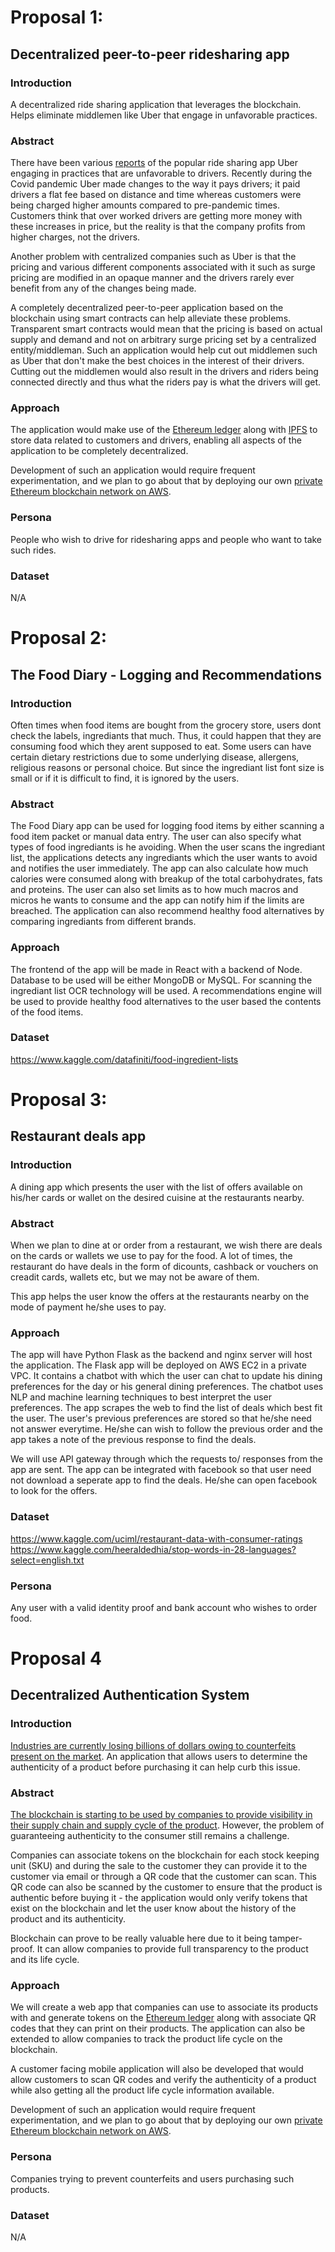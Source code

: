 # Proposal 1:

## Decentralized peer-to-peer ridesharing app

### Introduction

A decentralized ride sharing application that leverages the blockchain. Helps eliminate middlemen like Uber that engage in unfavorable practices.

### Abstract

There have been various [reports](https://www.washingtonpost.com/technology/2021/06/09/uber-lyft-drivers-price-hike/) of the popular ride sharing app Uber engaging in practices that are unfavorable to drivers. Recently during the Covid pandemic Uber made changes to the way it pays drivers; it paid drivers a flat fee based on distance and time whereas customers were being charged higher amounts compared to pre-pandemic times. Customers think that over worked drivers are getting more money with these increases in price, but the reality is that the company profits from higher charges, not the drivers. 

Another problem with centralized companies such as Uber is that the pricing and various different components associated with it such as surge pricing are modified in an opaque manner and the drivers rarely ever benefit from any of the changes being made.

A completely decentralized peer-to-peer application based on the blockchain using smart contracts can help alleviate these problems. Transparent smart contracts would mean that the pricing is based on actual supply and demand and not on arbitrary surge pricing set by a centralized entity/middleman. Such an application would help cut out middlemen such as Uber that don't make the best choices in the interest of their drivers. Cutting out the middlemen would also result in the drivers and riders being connected directly and thus what the riders pay is what the drivers will get.

### Approach 

The application would make use of the [Ethereum ledger](https://ethereum.org/en/) along with [IPFS](https://ipfs.io) to store data related to customers and drivers, enabling all aspects of the application to be completely decentralized.

Development of such an application would require frequent experimentation, and we plan to go about that by deploying our own [private Ethereum blockchain network on AWS](https://aws.amazon.com/blogs/database/deploy-smart-contracts-to-your-private-ethereum-blockchain-network-on-aws/).

### Persona

People who wish to drive for ridesharing apps and people who want to take such rides.

### Dataset

N/A


# Proposal 2:

## The Food Diary - Logging and Recommendations

### Introduction
Often times when food items are bought from the grocery store, users dont check the labels, ingrediants that much. Thus, it could happen that they are consuming food which they arent supposed to eat. Some users can have certain dietary restrictions due to some underlying disease, allergens, religious reasons or personal choice. But since the ingrediant list font size is small or if it is difficult to find, it is ignored by the users. 

### Abstract
The Food Diary app can be used for logging food items by either scanning a food item packet or manual data entry. The user can also specify what types of food ingrediants is he avoiding. When the user scans the ingrediant list, the applications detects any ingrediants which the user wants to avoid and notifies the user immediately. The app can also calculate how much calories were consumed along with breakup of the total carbohydrates, fats and proteins. The user can also set limits as to how much macros and micros he wants to consume and the app can notify him if the limits are breached. The application can also recommend healthy food alternatives by comparing ingrediants from different brands. 

### Approach 
The frontend of the app will be made in React with a backend of Node. Database to be used will be either MongoDB or MySQL. For scanning the ingrediant list OCR technology will be used.
A recommendations engine will be used to provide healthy food alternatives to the user based the contents of the food items.

### Dataset
https://www.kaggle.com/datafiniti/food-ingredient-lists 


# Proposal 3:

## Restaurant deals app

### Introduction
A dining app which presents the user with the list of offers available on his/her cards or wallet on the desired cuisine at the restaurants nearby.


### Abstract
When we plan to dine at or order from a restaurant, we wish there are deals on the cards or wallets we use to pay for the food. A lot of times, the restaurant do have deals in the form of dicounts, cashback or vouchers on creadit cards, wallets etc, but we may not be aware of them.

This app helps the user know the offers at the restaurants nearby on the mode of payment he/she uses to pay.

### Approach
The app will have Python Flask as the backend and nginx server will host the application. The Flask app will be deployed on AWS EC2 in a private VPC. It contains a chatbot with which the user can chat to update his dining preferences for the day or his general dining preferences. The chatbot uses NLP and machine learning techniques to best interpret the user preferences. The app scrapes the web to find the list of deals which best fit the user. The user's previous preferences are stored so that he/she need not answer everytime. He/she can wish to follow the previous order and the app takes a note of the previous response to find the deals.

We will use API gateway through which the requests to/ responses from the app are sent. The app can be integrated with facebook so that user need not download a seperate app to find the deals. He/she can open facebook to look for the offers.

### Dataset
https://www.kaggle.com/uciml/restaurant-data-with-consumer-ratings
https://www.kaggle.com/heeraldedhia/stop-words-in-28-languages?select=english.txt

### Persona
Any user with a valid identity proof and bank account who wishes to order food.

# Proposal 4

## Decentralized Authentication System

### Introduction

[Industries are currently losing billions of dollars owing to counterfeits present on the market](https://www.oecd.org/sti/ind/2090589.pdf). An application that allows users to determine the authenticity of a product before purchasing it can help curb this issue.

### Abstract

[The blockchain is starting to be used by companies to provide visibility in their supply chain and supply cycle of the product](https://consensys.net/blockchain-use-cases/supply-chain-management/). However, the problem of guaranteeing authenticity to the consumer still remains a challenge.

Companies can associate tokens on the blockchain for each stock keeping unit (SKU) and during the sale to the customer they can provide it to the customer via email or through a QR code that the customer can scan. This QR code can also be scanned by the customer to ensure that the product is authentic before buying it - the application would only verify tokens that exist on the blockchain and let the user know about the history of the product and its authenticity.

Blockchain can prove to be really valuable here due to it being tamper-proof. It can allow companies to provide full transparency to the product and its life cycle.

### Approach

We will create a web app that companies can use to associate its products with and generate tokens on the [Ethereum ledger](https://ethereum.org/en/) along with associate QR codes that they can print on their products. The application can also be extended to allow companies to track the product life cycle on the blockchain.

A customer facing mobile application will also be developed that would allow customers to scan QR codes and verify the authenticity of a product while also getting all the product life cycle information available.

Development of such an application would require frequent experimentation, and we plan to go about that by deploying our own [private Ethereum blockchain network on AWS](https://aws.amazon.com/blogs/database/deploy-smart-contracts-to-your-private-ethereum-blockchain-network-on-aws/).

### Persona

Companies trying to prevent counterfeits and users purchasing such products.

### Dataset

N/A

